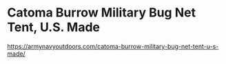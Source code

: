 # Catoma Burrow Military Bug Net Tent, U.S. Made
https://armynavyoutdoors.com/catoma-burrow-military-bug-net-tent-u-s-made/
